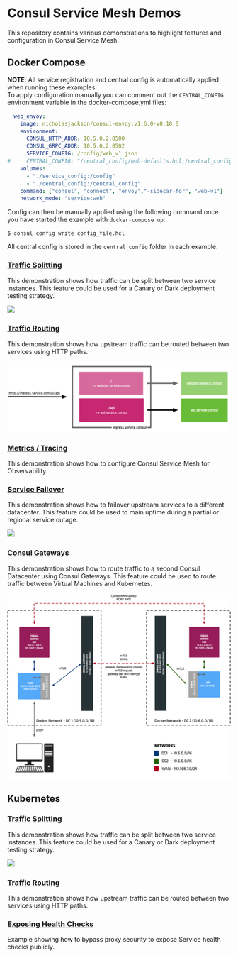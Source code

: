 # Consul Service Mesh Demos
This repository contains various demonstrations to highlight features and configuration in Consul Service Mesh.

## Docker Compose
**NOTE**: All service registration and central config is automatically applied when running these examples.  
To apply configuration manually you can comment out the `CENTRAL_CONFIG` environment variable in the docker-compose.yml files:
```yaml
  web_envoy:
    image: nicholasjackson/consul-envoy:v1.6.0-v0.10.0
    environment:
      CONSUL_HTTP_ADDR: 10.5.0.2:8500
      CONSUL_GRPC_ADDR: 10.5.0.2:8502
      SERVICE_CONFIG: /config/web_v1.json
#     CENTRAL_CONFIG: "/central_config/web-defaults.hcl;/central_config/api-defaults.hcl;/central_config/api-v1-defaults.hcl;/central_config/api-v2-defaults.hcl;/central_config/api-router.hcl"
    volumes:
      - "./service_config:/config"
      - "./central_config:/central_config"
    command: ["consul", "connect", "envoy","-sidecar-for", "web-v1"]
    network_mode: "service:web"
```

Config can then be manually applied using the following command once you have started the example with `docker-compose up`:
```
$ consul config write config_file.hcl
```

All central config is stored in the `central_config` folder in each example.

### [Traffic Splitting](traffic_split/)
This demonstration shows how traffic can be split between two service instances. This feature could be used for a Canary or Dark deployment testing strategy.

![](traffic_split/images/shifting_1.png)

### [Traffic Routing](traffic_routing/)
This demonstration shows how upstream traffic can be routed between two services using HTTP paths.

![](traffic_routing/images/routing.png)

### [Metrics / Tracing](metrics_tracing/)
This demonstration shows how to configure Consul Service Mesh for Observability.


### [Service Failover](failover/)
This demonstration shows how to failover upstream services to a different datacenter. This feature could be used to main uptime during a partial or regional service outage.

![](failover/images/failover.png)

### [Consul Gateways](gateways/)
This demonstration shows how to route traffic to a second Consul Datacenter using Consul Gateways. This feature could be used to route traffic between Virtual Machines and Kubernetes.

![](gateways/images/gateways.png)

## Kubernetes

### [Traffic Splitting](kubernetes/traffic_splitting/)
This demonstration shows how traffic can be split between two service instances. This feature could be used for a Canary or Dark deployment testing strategy.

![](traffic_split/images/shifting_1.png)

### [Traffic Routing](kubernetes/traffic_routing/)
This demonstration shows how upstream traffic can be routed between two services using HTTP paths.

### [Exposing Health Checks](expose/)
Example showing how to bypass proxy security to expose Service health checks publicly.
